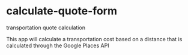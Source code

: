 # calculate-quote-form
transportation quote calculation

This app will calculate a transportation cost based on a distance that is calculated through the Google Places API
